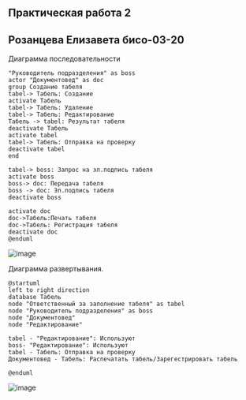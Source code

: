 ## Практическая работа 2

## Розанцева Елизавета бисо-03-20

Диаграмма последовательности
```
"Руководитель подразделения" as boss
actor "Документовед" as doc
group Создание табеля
tabel-> Табель: Создание
activate Табель
tabel-> Табель: Удаление
tabel-> Табель: Редактирование
Табель -> tabel: Результат табеля
deactivate Табель
activate tabel
tabel-> Табель: Отправка на проверку
deactivate tabel
end

tabel-> boss: Запрос на эл.подпись табеля
activate boss
boss-> doc: Передача табеля
boss -> doc: Эл.подпись табеля
deactivate boss

activate doc
doc->Табель:Печать табеля
doc->Табель: Регистрация табеля
deactivate doc
@enduml

```
![image](https://github.com/rozanseva/TMP/assets/128053688/e7b94ff1-67d9-4bfd-b7fc-55004e90be11)


Диаграмма развертывания.

```
@startuml 
left to right direction
database Табель
node "Ответственный за заполнение табеля" as tabel
node "Руководитель подразделения" as boss
node "Документовед" 
node "Редактирование"

tabel - "Редактирование": Используют 
boss- "Редактирование": Используют 
tabel - Табель: Отправка на проверку
Документовед - Табель: Распечатать табель/Зарегестрировать табель

@enduml
```

![image](https://github.com/rozanseva/TMP/assets/128053688/538dc6ca-cb3a-4031-bd5a-363f916be7d9)
